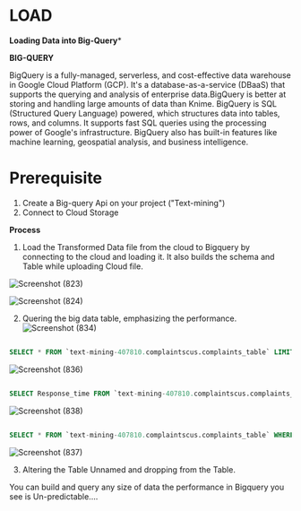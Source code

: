 # LOAD

**Loading Data into Big-Query***

**BIG-QUERY**

  BigQuery is a fully-managed, serverless, and cost-effective data warehouse in Google Cloud Platform (GCP). 
  It's a database-as-a-service (DBaaS) that supports the querying and analysis of enterprise data.BigQuery is better at storing and handling large amounts of data than Knime. 
  BigQuery is SQL (Structured Query Language) powered, which structures data into tables, rows, and columns.
  It supports fast SQL queries using the processing power of Google's infrastructure. BigQuery also has built-in features like machine learning, geospatial analysis, and business intelligence. 

# Prerequisite

  1. Create a Big-query Api on your project ("Text-mining")
  2. Connect to Cloud Storage

**Process**
1. Load the Transformed Data file from the cloud to Bigquery by connecting to the cloud and loading it. It also builds the schema and Table while uploading Cloud file.

![Screenshot (823)](https://github.com/RaghucharanV/Consumer_Complaints_Analysis-GCP-/assets/81848656/dd3aefb3-f827-4006-866b-ac7313c71ff3)

![Screenshot (824)](https://github.com/RaghucharanV/Consumer_Complaints_Analysis-GCP-/assets/81848656/ab483030-3379-401d-941c-eaf774795271)

2. Quering the big data table, emphasizing the performance.
![Screenshot (834)](https://github.com/RaghucharanV/Consumer_Complaints_Analysis-GCP-/assets/81848656/ab84952f-feef-4e53-98e8-6f9c91954b6e)


```SQL

SELECT * FROM `text-mining-407810.complaintscus.complaints_table` LIMIT 1000 
```

![Screenshot (836)](https://github.com/RaghucharanV/Consumer_Complaints_Analysis-GCP-/assets/81848656/89c8f23e-2dfd-4a52-be6f-ff1df761fe38)



```SQL

SELECT Response_time FROM `text-mining-407810.complaintscus.complaints_table` WHERE Response_time>0 LIMIT 1000 
```

![Screenshot (838)](https://github.com/RaghucharanV/Consumer_Complaints_Analysis-GCP-/assets/81848656/893ef534-611b-45af-be49-1a463976b314)


```SQL

SELECT * FROM `text-mining-407810.complaintscus.complaints_table` WHERE Company LIKE 'JPMorgan Chase & Co.' LIMIT 1000
```


![Screenshot (837)](https://github.com/RaghucharanV/Consumer_Complaints_Analysis-GCP-/assets/81848656/7641c6b0-55e8-419c-95a2-20fc8ce5098c)


3. Altering the Table Unnamed and dropping from the Table.


You can build and query any size of data the performance in Bigquery you see is Un-predictable....

